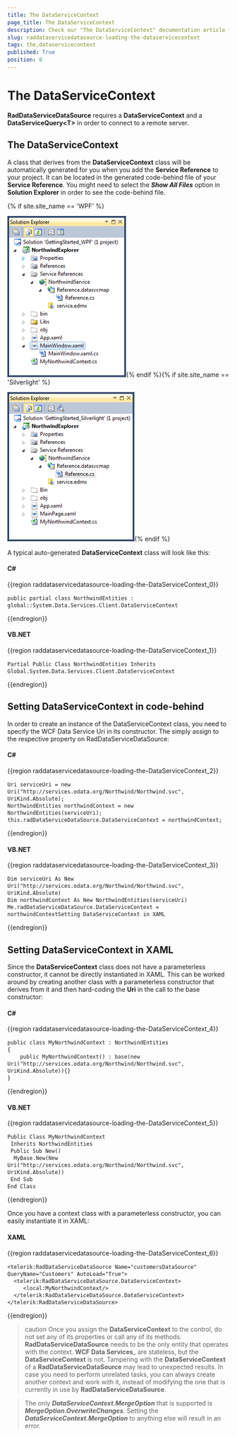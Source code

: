 ```yaml
---
title: The DataServiceContext
page_title: The DataServiceContext
description: Check our "The DataServiceContext" documentation article for the RadDataServiceDataSource WPF control.
slug: raddataservicedatasource-loading-the-dataservicecontext
tags: the,dataservicecontext
published: True
position: 0
---
```


# The DataServiceContext

__RadDataServiceDataSource__ requires a __DataServiceContext__ and a __DataServiceQuery&lt;T&gt;__ in order to connect to a remote server. 

## The DataServiceContext

A class that derives from the __DataServiceContext__ class will be automatically generated for you when you add the __Service Reference__ to your project. It can be located in the generated code-behind file of your __Service Reference__. You might need to select the ___Show All Files___ option in __Solution Explorer__ in order to see the code-behind file. 

{% if site.site_name == 'WPF' %}

![](images/RadDataServiceDataSource_GeneratedClientCode_WPF.png){% endif %}{% if site.site_name == 'Silverlight' %}

![](images/RadDataServiceDataSource_GeneratedClientCode_SL.png){% endif %}

A typical auto-generated __DataServiceContext__ class will look like this:

#### __C#__

{{region raddataservicedatasource-loading-the-DataServiceContext_0}}

	public partial class NorthwindEntities : global::System.Data.Services.Client.DataServiceContext
{{endregion}}

#### __VB.NET__

{{region raddataservicedatasource-loading-the-DataServiceContext_1}}

	Partial Public Class NorthwindEntities Inherits Global.System.Data.Services.Client.DataServiceContext
{{endregion}}

## Setting DataServiceContext in code-behind

In order to create an instance of the DataServiceContext class, you need to specify the WCF Data Service Uri in its constructor. The simply assign to the respective property on RadDataServiceDataSource:

#### __C#__

{{region raddataservicedatasource-loading-the-DataServiceContext_2}}

	Uri serviceUri = new Uri("http://services.odata.org/Northwind/Northwind.svc", UriKind.Absolute);
	NorthwindEntities northwindContext = new NorthwindEntities(serviceUri);
	this.radDataServiceDataSource.DataServiceContext = northwindContext;
{{endregion}}



#### __VB.NET__

{{region raddataservicedatasource-loading-the-DataServiceContext_3}}

	Dim serviceUri As New Uri("http://services.odata.org/Northwind/Northwind.svc", UriKind.Absolute)
	Dim northwindContext As New NorthwindEntities(serviceUri)
	Me.radDataServiceDataSource.DataServiceContext = northwindContextSetting DataServiceContext in XAML
{{endregion}}

## Setting DataServiceContext in XAML

Since the __DataServiceContext__ class does not have a parameterless constructor, it cannot be directly instantiated in XAML. This can be worked around by creating another class with a parameterless constructor that derives from it and then hard-coding the __Uri__ in the call to the base constructor:

#### __C#__

{{region raddataservicedatasource-loading-the-DataServiceContext_4}}

	public class MyNorthwindContext : NorthwindEntities
	{
	    public MyNorthwindContext() : base(new Uri("http://services.odata.org/Northwind/Northwind.svc", UriKind.Absolute)){}
	}
{{endregion}}

#### __VB.NET__

{{region raddataservicedatasource-loading-the-DataServiceContext_5}}

	Public Class MyNorthwindContext
	 Inherits NorthwindEntities
	 Public Sub New()
	  MyBase.New(New Uri("http://services.odata.org/Northwind/Northwind.svc", UriKind.Absolute))
	 End Sub
	End Class
{{endregion}}

Once you have a context class with a parameterless constructor, you can easily instantiate it in XAML:

#### __XAML__

{{region raddataservicedatasource-loading-the-DataServiceContext_6}}

	<telerik:RadDataServiceDataSource Name="customersDataSource" QueryName="Customers" AutoLoad="True">
	  <telerik:RadDataServiceDataSource.DataServiceContext>
	     <local:MyNorthwindContext/>
	  </telerik:RadDataServiceDataSource.DataServiceContext>
	</telerik:RadDataServiceDataSource>
{{endregion}}

>caution Once you assign the __DataServiceContext__ to the control, do not set any of its properties or call any of its methods. __RadDataServiceDataSource__ needs to be the only entity that operates with the context. __WCF Data Services___ are stateless, but the __DataServiceContext__ is not. Tampering with the __DataServiceContext__ of a __RadDataServiceDataSource__ may lead to unexpected results. In case you need to perform unrelated tasks, you can always create another context and work with it, instead of modifying the one that is currently in use by __RadDataServiceDataSource__.

>The only ___DataServiceContext.MergeOption___ that is supported is ___MergeOption.OverwriteChanges___. Setting the ___DataServiceContext.MergeOption___ to anything else will result in an error.